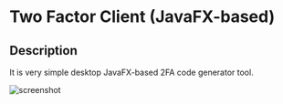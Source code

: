# Two Factor Client (JavaFX-based)

## Description
It is very simple desktop JavaFX-based 2FA code generator tool.

![screenshot](https://github.com/kamilszewc/two-factor-client/blob/blob/screenshot.png?raw=true)